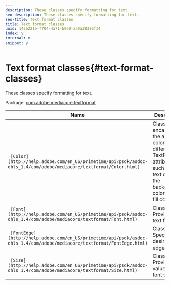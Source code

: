 ```yaml
---
description: These classes specify formatting for text.
seo-description: These classes specify formatting for text.
seo-title: Text format classes
title: Text format classes
uuid: 142b221e-f704-4a71-b9a0-aa9a38386f14
index: y
internal: n
snippet: y
---
```


# Text format classes{#text-format-classes}

These classes specify formatting for text.

Package: [com.adobe.mediacore.textformat](http://help.adobe.com/en_US/primetime/api/psdk/asdoc-dhls_1.4/com/adobe/mediacore/textformat/package-detail.html) 

|  Name  | Description  |
|---|---|
| ` [Color](http://help.adobe.com/en_US/primetime/api/psdk/asdoc-dhls_1.4/com/adobe/mediacore/textformat/Color.html)` | Class that encapsulates the accepted colors for the different TextFormat attributes, such as the text color, the background color, or the fill color.  |
| ` [Font](http://help.adobe.com/en_US/primetime/api/psdk/asdoc-dhls_1.4/com/adobe/mediacore/textformat/Font.html)` | Class. Provides a text font.  |
| ` [FontEdge](http://help.adobe.com/en_US/primetime/api/psdk/asdoc-dhls_1.4/com/adobe/mediacore/textformat/FontEdge.html)` | Class. Specifies the desired font edge.  |
| ` [Size](http://help.adobe.com/en_US/primetime/api/psdk/asdoc-dhls_1.4/com/adobe/mediacore/textformat/Size.html)` | Class. Provides a value for the font size.  |

